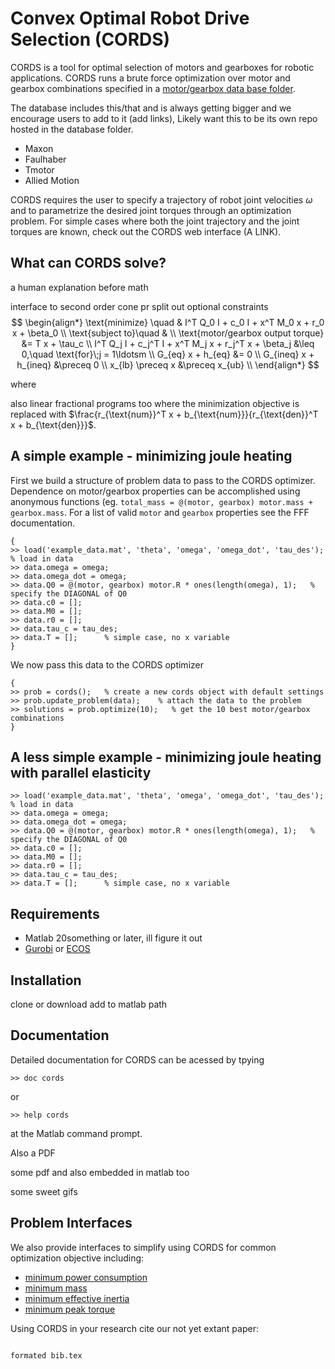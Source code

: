 # Convex Optimal Robot Drive Selection (CORDS)

CORDS is a tool for optimal selection of motors and gearboxes for robotic applications. CORDS runs a brute force optimization over motor and gearbox combinations specified in a [motor/gearbox data base folder](database). 

The database includes this/that and is always getting bigger and we encourage users to add to it (add links), Likely want this to be its own repo hosted in the database folder. 
* Maxon
* Faulhaber 
* Tmotor 
* Allied Motion 

CORDS requires the user to specify a trajectory of robot joint velocities $\omega$ and to parametrize the desired joint torques through an optimization problem. For simple cases where both the joint trajectory and the joint torques are known, check out the CORDS web interface (A LINK). 


## What can CORDS solve?  

a human explanation before math 

interface to second order cone pr
split out optional constraints 
$$
\begin{align*}
   \text{minimize} \quad & I^T Q_0 I + c_0 I + x^T M_0 x + r_0 x + \beta_0      \\
   \text{subject to}\quad &                                                \\
      \text{motor/gearbox output torque}  &=   T x + \tau_c            \\
            I^T Q_j I + c_j^T I +  x^T M_j x + r_j^T x + \beta_j &\leq 0,\quad \text{for}\;j = 1\ldotsm \\
           G_{eq} x + h_{eq} &= 0                                              \\
           G_{ineq} x + h_{ineq} &\preceq 0                              \\
       x_{lb} \preceq x &\preceq x_{ub}                         \\
\end{align*}
$$

where 

also linear fractional programs too where the minimization objective is replaced with $\frac{r_{\text{num}}^T x + b_{\text{num}}}{r_{\text{den}}^T x + b_{\text{den}}}$. 


## A simple example - minimizing joule heating 
First we build a structure of problem data to pass to the CORDS optimizer. Dependence on motor/gearbox properties can be accomplished using anonymous functions (eg. ``total_mass = @(motor, gearbox) motor.mass + gearbox.mass``. For a list of valid ``motor`` and ``gearbox`` properties see the FFF documentation. 
```
{
>> load('example_data.mat', 'theta', 'omega', 'omega_dot', 'tau_des');   % load in data
>> data.omega = omega;
>> data.omega_dot = omega; 
>> data.Q0 = @(motor, gearbox) motor.R * ones(length(omega), 1);   % specify the DIAGONAL of Q0
>> data.c0 = [];
>> data.M0 = [];
>> data.r0 = [];
>> data.tau_c = tau_des;
>> data.T = [];      % simple case, no x variable 
}
```
We now pass this data to the CORDS optimizer
```
{
>> prob = cords();   % create a new cords object with default settings  
>> prob.update_problem(data);    % attach the data to the problem
>> solutions = prob.optimize(10);   % get the 10 best motor/gearbox combinations 
}
```
## A less simple example - minimizing joule heating with parallel elasticity
```
>> load('example_data.mat', 'theta', 'omega', 'omega_dot', 'tau_des');   % load in data
>> data.omega = omega;
>> data.omega_dot = omega; 
>> data.Q0 = @(motor, gearbox) motor.R * ones(length(omega), 1);   % specify the DIAGONAL of Q0
>> data.c0 = [];
>> data.M0 = [];
>> data.r0 = [];
>> data.tau_c = tau_des;
>> data.T = [];      % simple case, no x variable 
```



## Requirements

* Matlab 20something or later, ill figure it out 
* [Gurobi](https://www.gurobi.com/academia/academic-program-and-licenses/) or [ECOS](https://github.com/embotech/ecos)


## Installation

clone or download 
add to matlab path 

## Documentation 

Detailed documentation for CORDS can be acessed by tpying
```
>> doc cords
```
or 
```
>> help cords
```
at the Matlab command prompt. 



Also a PDF

some pdf and also embedded in matlab too 

some sweet gifs 

## Problem Interfaces
We also provide interfaces to simplify using CORDS for common optimization objective including:
* [minimum power consumption](/src/interfaces/min_power_consumption.m)
* [minimum mass](/src/interfaces/min_mass.m)
* [minimum effective inertia](/src/interfaces/min_effective_inertia.m)
* [minimum peak torque](/src/interfaces/min_peak_torque.m)



Using CORDS in your research cite our not yet extant paper: 
```

formated bib.tex


```
